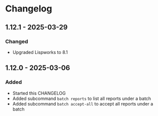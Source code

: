 # Changelog

## 1.12.1 - 2025-03-29

### Changed

- Upgraded Lispworks to 8.1 

## 1.12.0 - 2025-03-06

### Added

- Started this CHANGELOG
- Added subcommand `batch reports` to list all reports under a batch
- Added subcommand `batch accept-all` to accept all reports under a batch




